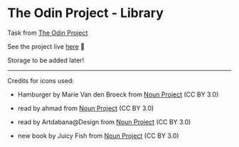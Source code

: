 # The Odin Project - Library

Task from <a href="https://www.theodinproject.com/lessons/node-path-javascript-library">The Odin Project</a>

See the project live <a href="https://em-wb.github.io/top-library/">here</a> 👀

Storage to be added later!

---

Credits for icons used:

- Hamburger by Marie Van den Broeck from <a href="https://thenounproject.com/browse/icons/term/hamburger/" target="_blank" title="Hamburger Icons">Noun Project</a> (CC BY 3.0)

- read by ahmad from <a href="https://thenounproject.com/browse/icons/term/read/" target="_blank" title="read Icons">Noun Project</a> (CC BY 3.0)

- read by Artdabana@Design from <a href="https://thenounproject.com/browse/icons/term/read/" target="_blank" title="read Icons">Noun Project</a> (CC BY 3.0)

- new book by Juicy Fish from <a href="https://thenounproject.com/browse/icons/term/new-book/" target="_blank" title="new book Icons">Noun Project</a> (CC BY 3.0)
